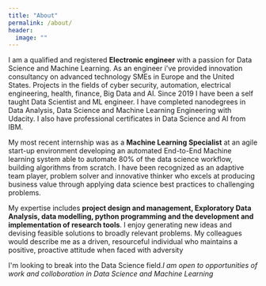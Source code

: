 ```yaml
---
title: "About"
permalink: /about/
header:
  image: ""
---
```


I am a qualified and registered **Electronic engineer** with a passion for Data Science and Machine Learning. As an engineer i've provided innovation consultancy on advanced technology SMEs in Europe and the United States. Projects in the fields of cyber security, automation, electrical engineering, health, finance, Big Data and AI. Since 2019 I have been a self taught Data Scientist and ML engineer. I have completed nanodegrees in Data Analysis, Data Science and Machine Learning Engineering with Udacity. I also have professional certificates in Data Science and AI from IBM.

My most recent internship was as a **Machine Learning Specialist** at an agile start-up environment developing an automated End-to-End Machine learning system able to automate 80% of the data science workflow, building algorithms from scratch. I have been recognized as an adaptive team player, problem solver and innovative thinker who excels at producing business value through applying data science best practices to challenging problems.

My expertise includes **project design and management, Exploratory Data Analysis, data modelling, python programming and the development and implementation of research tools**. I enjoy generating new ideas and devising feasible solutions to broadly relevant problems. My colleagues would describe me as a driven, resourceful individual who maintains a positive, proactive attitude when faced with adversity

I'm looking to break into the Data Science field.*I am open to opportunities of work and colloboration in Data Science and Machine Learning*
